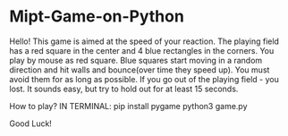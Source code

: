 # Mipt-Game-on-Python
Hello!
This game is aimed at the speed of your reaction.
The playing field has a red square in the center and 4 blue rectangles in the corners.
You play by mouse as red square.
Blue squares start moving in a random direction and hit walls and bounce(over time they speed up).
You must avoid them for as long as possible.
If you go out of the playing field - you lost.
It sounds easy, but try to hold out for at least 15 seconds.


How to play?
IN TERMINAL:
pip install pygame
python3 game.py

Good Luck!
